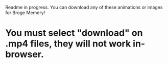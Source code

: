 Readme in progress.
You can download any of these animations or images for Broge Memery!

# You must select "download" on .mp4 files, they will not work in-browser.
